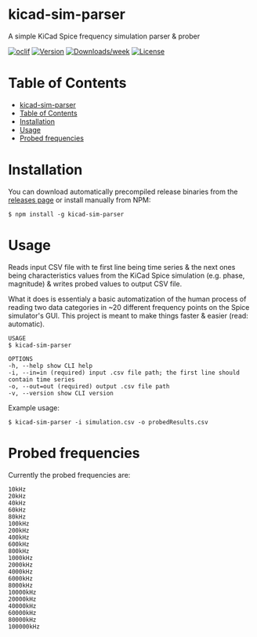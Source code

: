 # kicad-sim-parser

A simple KiCad Spice frequency simulation parser &amp; prober

[![oclif](https://img.shields.io/badge/cli-oclif-brightgreen.svg)](https://oclif.io)
[![Version](https://img.shields.io/npm/v/kicad-sim-parser.svg)](https://npmjs.org/package/kicad-sim-parser)
[![Downloads/week](https://img.shields.io/npm/dw/kicad-sim-parser.svg)](https://npmjs.org/package/kicad-sim-parser)
[![License](https://img.shields.io/npm/l/kicad-sim-parser.svg)](https://github.com/artus9033/kicad-sim-parser/blob/master/package.json)

# Table of Contents

-   [kicad-sim-parser](#kicad-sim-parser)
-   [Table of Contents](#table-of-contents)
-   [Installation](#installation)
-   [Usage](#usage)
-   [Probed frequencies](#probed-frequencies)

# Installation

You can download automatically precompiled release binaries from the [releases page](https://github.com/artus9033/kicad-sim-parser/releases) or install manually from NPM:

```sh-session
$ npm install -g kicad-sim-parser
```

# Usage

Reads input CSV file with te first line being time series & the next ones being characteristics values from the KiCad Spice simulation (e.g. phase, magnitude) & writes probed values to output CSV file.

What it does is essentialy a basic automatization of the human process of reading two data categories in ~20 different frequency points on the Spice simulator's GUI.
This project is meant to make things faster & easier (read: automatic).

```sh-session
USAGE
$ kicad-sim-parser

OPTIONS
-h, --help show CLI help
-i, --in=in (required) input .csv file path; the first line should contain time series
-o, --out=out (required) output .csv file path
-v, --version show CLI version
```

Example usage:

```sh-session
$ kicad-sim-parser -i simulation.csv -o probedResults.csv
```

# Probed frequencies

Currently the probed frequencies are:

```
10kHz
20kHz
40kHz
60kHz
80kHz
100kHz
200kHz
400kHz
600kHz
800kHz
1000kHz
2000kHz
4000kHz
6000kHz
8000kHz
10000kHz
20000kHz
40000kHz
60000kHz
80000kHz
100000kHz
```
